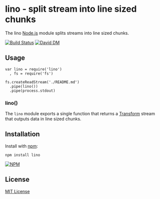 # lino - split stream into line sized chunks

The lino [Node.js](http://nodejs.org/) module splits streams into line sized chunks.

[![Build Status](https://secure.travis-ci.org/michaelnisi/lino.png)](http://travis-ci.org/michaelnisi/lino) [![David DM](https://david-dm.org/michaelnisi/lino.png)](http://david-dm.org/michaelnisi/lino)

## Usage
    
    var lino = require('lino')
      , fs = require('fs')

    fs.createReadStream('./README.md')
      .pipe(lino())
      .pipe(process.stdout)

### lino()

The `lino` module exports a single function that returns a [Transform](http://nodejs.org/api/stream.html#stream_class_stream_transform) stream that outputs data in line sized chunks.

## Installation

Install with [npm](https://npmjs.org):

    npm install lino

[![NPM](https://nodei.co/npm/lino.png)](https://npmjs.org/package/lino)

## License

[MIT License](https://raw.github.com/michaelnisi/lino/master/LICENSE)
